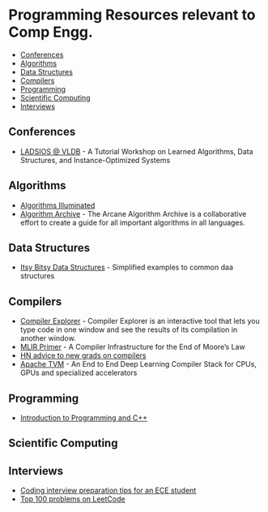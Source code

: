 # Programming Resources relevant to Comp Engg.

- [Conferences](#conferences)
- [Algorithms](#algorithms)
- [Data Structures](#data-structures)
- [Compilers](#compilers)
- [Programming](#programming)
- [Scientific Computing](#scientific-computing)
- [Interviews](#interviews)

## Conferences

- [LADSIOS @ VLDB](https://www.ladsios.org/) - A Tutorial Workshop on Learned Algorithms, Data Structures, and Instance-Optimized Systems

## Algorithms

- [Algorithms Illuminated](http://www.algorithmsilluminated.org/)
- [Algorithm Archive](https://www.algorithm-archive.org/) - The Arcane Algorithm Archive is a collaborative effort to create a guide for all important algorithms in all languages.

## Data Structures

- [Itsy Bitsy Data Structures](https://github.com/jamiebuilds/itsy-bitsy-data-structures) - Simplified examples to common daa structures

## Compilers

- [Compiler Explorer](https://godbolt.org/) - Compiler Explorer is an interactive tool that lets you type code in one window and see the results of its compilation in another window.
- [MLIR Primer](https://research.google/pubs/pub48035/) - A Compiler Infrastructure for the End of Moore’s Law
- [HN advice to new grads on compilers](https://news.ycombinator.com/item?id=20914046)
- [Apache TVM](https://tvm.apache.org/) - An End to End Deep Learning Compiler Stack for CPUs, GPUs and specialized accelerators

## Programming

- [Introduction to Programming and C++](https://ece.uwaterloo.ca/~dwharder/aads/Tutorial/)

## Scientific Computing

## Interviews

- [Coding interview preparation tips for an ECE student](https://news.ycombinator.com/item?id=17755688)
- [Top 100 problems on LeetCode](https://leetcode.com/problemset/top-100-liked-questions/)
